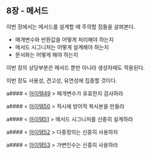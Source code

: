 ## 8장 - 메서드

이번 장에서는 메서드를 설계할 때 주의할 점들을 살펴본다.

- 매개변수와 반환값을 어떻게 처리해야 하는지
- 메서드 시그니처는 어떻게 설계해야 하는지
- 문서화는 어떻게 해야 하는지

이번 장의 상당부분은 메서드 뿐만 아니라 생성자에도 적용된다.

이번 장도 사용성, 견고성, 유연성에 집중할 것이다.

a#### < [아이템49](https://github.com/ziippy/EffectiveJava/tree/master/src/chapter8/item49) > 매개변수가 유효한지 검사하라

a#### < [아이템50](https://github.com/ziippy/EffectiveJava/tree/master/src/chapter8/item50) > 적시에 방어적 복사본을 만들라

a#### < [아이템51](https://github.com/ziippy/EffectiveJava/tree/master/src/chapter8/item51) > 메서드 시그니처를 신중히 설계하라

a#### < [아이템52](https://github.com/ziippy/EffectiveJava/tree/master/src/chapter8/item52) > 다중정의는 신중히 사용하자

a#### < [아이템53](https://github.com/ziippy/EffectiveJava/tree/master/src/chapter8/item53) > 가변인수는 신중히 사용하라
